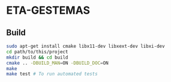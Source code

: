 # ETA-GESTEMAS

## Build

```bash
sudo apt-get install cmake libx11-dev libxext-dev libxi-dev 
cd path/to/this/project
mkdir build && cd build
cmake .. -DBUILD_MAN=ON -DBUILD_DOC=ON
make
make test # To run automated tests
```

